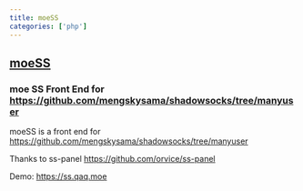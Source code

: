 ```yaml
---
title: moeSS
categories: ['php']
---
```

## [moeSS](https://github.com/wzxjohn/moeSS)

### moe SS Front End for https://github.com/mengskysama/shadowsocks/tree/manyuser

moeSS is a front end for https://github.com/mengskysama/shadowsocks/tree/manyuser

Thanks to ss-panel https://github.com/orvice/ss-panel

Demo: https://ss.qaq.moe
